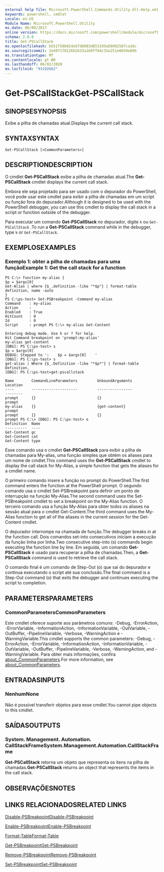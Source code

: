 ```yaml
---
external help file: Microsoft.PowerShell.Commands.Utility.dll-Help.xml
keywords: powershell, cmdlet
Locale: en-US
Module Name: Microsoft.PowerShell.Utility
ms.date: 06/09/2017
online version: https://docs.microsoft.com/powershell/module/microsoft.powershell.utility/get-pscallstack?view=powershell-7.1&WT.mc_id=ps-gethelp
schema: 2.0.0
title: Get-PSCallStack
ms.openlocfilehash: b551f50b024e5fd8083d853195eb9992587ca16c
ms.sourcegitcommit: 2e497178126b2b33a169ff04c31e251e0b59e89b
ms.translationtype: MT
ms.contentlocale: pt-BR
ms.lasthandoff: 06/02/2020
ms.locfileid: "93192662"
---
```

# <span data-ttu-id="a28f3-103">Get-PSCallStack</span><span class="sxs-lookup"><span data-stu-id="a28f3-103">Get-PSCallStack</span></span>

## <span data-ttu-id="a28f3-104">SINOPSE</span><span class="sxs-lookup"><span data-stu-id="a28f3-104">SYNOPSIS</span></span>
<span data-ttu-id="a28f3-105">Exibe a pilha de chamadas atual.</span><span class="sxs-lookup"><span data-stu-id="a28f3-105">Displays the current call stack.</span></span>

## <span data-ttu-id="a28f3-106">SYNTAX</span><span class="sxs-lookup"><span data-stu-id="a28f3-106">SYNTAX</span></span>

```
Get-PSCallStack [<CommonParameters>]
```

## <span data-ttu-id="a28f3-107">DESCRIPTION</span><span class="sxs-lookup"><span data-stu-id="a28f3-107">DESCRIPTION</span></span>

<span data-ttu-id="a28f3-108">O cmdlet **Get-PSCallStack** exibe a pilha de chamadas atual.</span><span class="sxs-lookup"><span data-stu-id="a28f3-108">The **Get-PSCallStack** cmdlet displays the current call stack.</span></span>

<span data-ttu-id="a28f3-109">Embora ele seja projetado para ser usado com o depurador do PowerShell, você pode usar este cmdlet para exibir a pilha de chamadas em um script ou função fora do depurador.</span><span class="sxs-lookup"><span data-stu-id="a28f3-109">Although it is designed to be used with the PowerShell debugger, you can use this cmdlet to display the call stack in a script or function outside of the debugger.</span></span>

<span data-ttu-id="a28f3-110">Para executar um comando **Get-PSCallStack** no depurador, digite `k` ou `Get-PSCallStack` .</span><span class="sxs-lookup"><span data-stu-id="a28f3-110">To run a **Get-PSCallStack** command while in the debugger, type `k` or `Get-PSCallStack`.</span></span>

## <span data-ttu-id="a28f3-111">EXEMPLOS</span><span class="sxs-lookup"><span data-stu-id="a28f3-111">EXAMPLES</span></span>

### <span data-ttu-id="a28f3-112">Exemplo 1: obter a pilha de chamadas para uma função</span><span class="sxs-lookup"><span data-stu-id="a28f3-112">Example 1: Get the call stack for a function</span></span>

```
PS C:\> function my-alias {
$p = $args[0]
Get-Alias | where {$_.definition -like "*$p"} | format-table definition, name -auto
}
PS C:\ps-test> Set-PSBreakpoint -Command my-alias
Command    : my-alias
Action     :
Enabled    : True
HitCount   : 0
Id         : 0
Script     : prompt PS C:\> my-alias Get-Content

Entering debug mode. Use h or ? for help.
Hit Command breakpoint on 'prompt:my-alias'
my-alias get-content
[DBG]: PS C:\ps-test> s
$p = $args[0]
DEBUG: Stepped to ':    $p = $args[0]    '
[DBG]: PS C:\ps-test> s
get-alias | Where {$_.Definition -like "*$p*"} | format-table Definition,
[DBG]: PS C:\ps-test>get-pscallstack

Name        CommandLineParameters         UnboundArguments              Location
----        ---------------------         ----------------              --------
prompt      {}                            {}                            prompt
my-alias    {}                            {get-content}                 prompt
prompt      {}                            {}                            prompt PS C:\> [DBG]: PS C:\ps-test> o
Definition  Name
----------  ----
Get-Content gc
Get-Content cat
Get-Content type
```

<span data-ttu-id="a28f3-113">Esse comando usa o cmdlet **Get-PSCallStack** para exibir a pilha de chamadas para My-alias, uma função simples que obtém os aliases para um nome de cmdlet.</span><span class="sxs-lookup"><span data-stu-id="a28f3-113">This command uses the **Get-PSCallStack** cmdlet to display the call stack for My-Alias, a simple function that gets the aliases for a cmdlet name.</span></span>

<span data-ttu-id="a28f3-114">O primeiro comando insere a função no prompt do PowerShell.</span><span class="sxs-lookup"><span data-stu-id="a28f3-114">The first command enters the function at the PowerShell prompt.</span></span>
<span data-ttu-id="a28f3-115">O segundo comando usa o cmdlet Set-PSBreakpoint para definir um ponto de interrupção na função My-Alias.</span><span class="sxs-lookup"><span data-stu-id="a28f3-115">The second command uses the Set-PSBreakpoint cmdlet to set a breakpoint on the My-Alias function.</span></span>
<span data-ttu-id="a28f3-116">O terceiro comando usa a função My-Alias para obter todos os aliases na sessão atual para o cmdlet Get-Content.</span><span class="sxs-lookup"><span data-stu-id="a28f3-116">The third command uses the My-Alias function to get all of the aliases in the current session for the Get-Content cmdlet.</span></span>

<span data-ttu-id="a28f3-117">O depurador interrompe na chamada de função.</span><span class="sxs-lookup"><span data-stu-id="a28f3-117">The debugger breaks in at the function call.</span></span>
<span data-ttu-id="a28f3-118">Dois comandos set-into consecutivos iniciam a execução da função linha por linha.</span><span class="sxs-lookup"><span data-stu-id="a28f3-118">Two consecutive step-into (s) commands begin executing the function line by line.</span></span>
<span data-ttu-id="a28f3-119">Em seguida, um comando **Get-PSCallStack** é usado para recuperar a pilha de chamadas.</span><span class="sxs-lookup"><span data-stu-id="a28f3-119">Then, a **Get-PSCallStack** command is used to retrieve the call stack.</span></span>

<span data-ttu-id="a28f3-120">O comando final é um comando de Step-Out (o) que sai do depurador e continua executando o script até sua conclusão.</span><span class="sxs-lookup"><span data-stu-id="a28f3-120">The final command is a Step-Out command (o) that exits the debugger and continues executing the script to completion.</span></span>

## <span data-ttu-id="a28f3-121">PARAMETERS</span><span class="sxs-lookup"><span data-stu-id="a28f3-121">PARAMETERS</span></span>

### <span data-ttu-id="a28f3-122">CommonParameters</span><span class="sxs-lookup"><span data-stu-id="a28f3-122">CommonParameters</span></span>

<span data-ttu-id="a28f3-123">Este cmdlet oferece suporte aos parâmetros comuns: -Debug, -ErrorAction, -ErrorVariable, -InformationAction, -InformationVariable, -OutVariable, -OutBuffer, -PipelineVariable, -Verbose, -WarningAction e -WarningVariable.</span><span class="sxs-lookup"><span data-stu-id="a28f3-123">This cmdlet supports the common parameters: -Debug, -ErrorAction, -ErrorVariable, -InformationAction, -InformationVariable, -OutVariable, -OutBuffer, -PipelineVariable, -Verbose, -WarningAction, and -WarningVariable.</span></span> <span data-ttu-id="a28f3-124">Para obter mais informações, confira [about_CommonParameters](https://go.microsoft.com/fwlink/?LinkID=113216).</span><span class="sxs-lookup"><span data-stu-id="a28f3-124">For more information, see [about_CommonParameters](https://go.microsoft.com/fwlink/?LinkID=113216).</span></span>

## <span data-ttu-id="a28f3-125">ENTRADAS</span><span class="sxs-lookup"><span data-stu-id="a28f3-125">INPUTS</span></span>

### <span data-ttu-id="a28f3-126">Nenhum</span><span class="sxs-lookup"><span data-stu-id="a28f3-126">None</span></span>

<span data-ttu-id="a28f3-127">Não é possível transferir objetos para esse cmdlet.</span><span class="sxs-lookup"><span data-stu-id="a28f3-127">You cannot pipe objects to this cmdlet.</span></span>

## <span data-ttu-id="a28f3-128">SAÍDAS</span><span class="sxs-lookup"><span data-stu-id="a28f3-128">OUTPUTS</span></span>

### <span data-ttu-id="a28f3-129">System. Management. Automation. CallStackFrame</span><span class="sxs-lookup"><span data-stu-id="a28f3-129">System.Management.Automation.CallStackFrame</span></span>

<span data-ttu-id="a28f3-130">**Get-PSCallStack** retorna um objeto que representa os itens na pilha de chamadas.</span><span class="sxs-lookup"><span data-stu-id="a28f3-130">**Get-PSCallStack** returns an object that represents the items in the call stack.</span></span>

## <span data-ttu-id="a28f3-131">OBSERVAÇÕES</span><span class="sxs-lookup"><span data-stu-id="a28f3-131">NOTES</span></span>

## <span data-ttu-id="a28f3-132">LINKS RELACIONADOS</span><span class="sxs-lookup"><span data-stu-id="a28f3-132">RELATED LINKS</span></span>

[<span data-ttu-id="a28f3-133">Disable-PSBreakpoint</span><span class="sxs-lookup"><span data-stu-id="a28f3-133">Disable-PSBreakpoint</span></span>](Disable-PSBreakpoint.md)

[<span data-ttu-id="a28f3-134">Enable-PSBreakpoint</span><span class="sxs-lookup"><span data-stu-id="a28f3-134">Enable-PSBreakpoint</span></span>](Enable-PSBreakpoint.md)

[<span data-ttu-id="a28f3-135">Format-Table</span><span class="sxs-lookup"><span data-stu-id="a28f3-135">Format-Table</span></span>](Format-Table.md)

[<span data-ttu-id="a28f3-136">Get-PSBreakpoint</span><span class="sxs-lookup"><span data-stu-id="a28f3-136">Get-PSBreakpoint</span></span>](Get-PSBreakpoint.md)

[<span data-ttu-id="a28f3-137">Remove-PSBreakpoint</span><span class="sxs-lookup"><span data-stu-id="a28f3-137">Remove-PSBreakpoint</span></span>](Remove-PSBreakpoint.md)

[<span data-ttu-id="a28f3-138">Set-PSBreakpoint</span><span class="sxs-lookup"><span data-stu-id="a28f3-138">Set-PSBreakpoint</span></span>](Set-PSBreakpoint.md)

